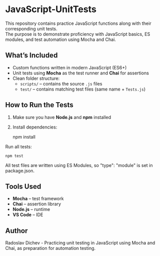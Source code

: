 # JavaScript-UnitTests

This repository contains practice JavaScript functions along with their corresponding unit tests.  
The purpose is to demonstrate proficiency with JavaScript basics, ES modules, and test automation using Mocha and Chai.

## What’s Included

- Custom functions written in modern JavaScript (ES6+)
- Unit tests using **Mocha** as the test runner and **Chai** for assertions
- Clean folder structure:
  - `scripts/` – contains the source `.js` files
  - `test/` – contains matching test files (same name + `Tests.js`)

## How to Run the Tests

1. Make sure you have **Node.js** and **npm** installed
2. Install dependencies:

   npm install

Run all tests:

    npm test

All test files are written using ES Modules, so "type": "module" is set in package.json.

## Tools Used

- **Mocha** – test framework  
- **Chai** – assertion library  
- **Node.js** – runtime  
- **VS Code** – IDE

## Author
Radoslav Dichev - Practicing unit testing in JavaScript using Mocha and Chai, as preparation for automation testing.